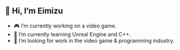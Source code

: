 ## 👋 Hi, I’m Eimizu
- 🎮 I’m currently working on a video game.
- 🌱 I’m currently learning Unreal Engine and C++.
- 🔎 I’m looking for work in the video game & programming industry.
